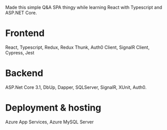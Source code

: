 Made this simple Q&A SPA thingy while learning React with Typescript and ASP.NET Core.


# Frontend 
React, Typescript, Redux, Redux Thunk, Auth0 Client, SignalR Client, Cypress, Jest


# Backend
ASP.Net Core 3.1, DbUp, Dapper, SQLServer, SignalR, XUnit, Auth0.


# Deployment & hosting
Azure App Services, Azure MySQL Server
